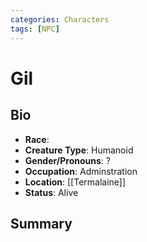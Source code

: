 ```yaml
---
categories: Characters
tags: [NPC]
---
```

# Gil
## Bio
- **Race**: 
- **Creature Type**: Humanoid
- **Gender/Pronouns**: ?
- **Occupation**: Adminstration
- **Location**: [[Termalaine]]
- **Status**: Alive

## Summary
